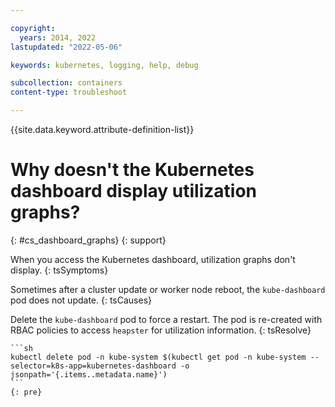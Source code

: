 ```yaml
---

copyright:
  years: 2014, 2022
lastupdated: "2022-05-06"

keywords: kubernetes, logging, help, debug

subcollection: containers
content-type: troubleshoot

---
```


{{site.data.keyword.attribute-definition-list}}


# Why doesn't the Kubernetes dashboard display utilization graphs?
{: #cs_dashboard_graphs}
{: support}


When you access the Kubernetes dashboard, utilization graphs don't display.
{: tsSymptoms}


Sometimes after a cluster update or worker node reboot, the `kube-dashboard` pod does not update.
{: tsCauses}


Delete the `kube-dashboard` pod to force a restart. The pod is re-created with RBAC policies to access `heapster` for utilization information.
{: tsResolve}

    ```sh
    kubectl delete pod -n kube-system $(kubectl get pod -n kube-system --selector=k8s-app=kubernetes-dashboard -o jsonpath='{.items..metadata.name}')
    ```
    {: pre}






